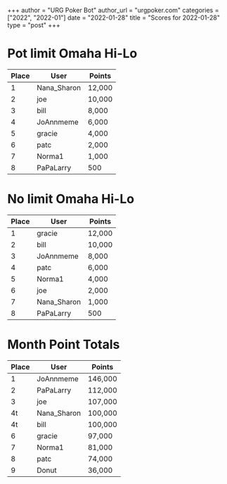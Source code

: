 +++
author = "URG Poker Bot"
author_url = "urgpoker.com"
categories = ["2022", "2022-01"]
date = "2022-01-28"
title = "Scores for 2022-01-28"
type = "post"
+++
# Pot limit Omaha Hi-Lo

| Place | User | Points |
|-------|------|--------|
| 1 | Nana_Sharon | 12,000 |
| 2 | joe | 10,000 |
| 3 | bill | 8,000 |
| 4 | JoAnnmeme | 6,000 |
| 5 | gracie | 4,000 |
| 6 | patc | 2,000 |
| 7 | Norma1 | 1,000 |
| 8 | PaPaLarry | 500 |

# No limit Omaha Hi-Lo

| Place | User | Points |
|-------|------|--------|
| 1 | gracie | 12,000 |
| 2 | bill | 10,000 |
| 3 | JoAnnmeme | 8,000 |
| 4 | patc | 6,000 |
| 5 | Norma1 | 4,000 |
| 6 | joe | 2,000 |
| 7 | Nana_Sharon | 1,000 |
| 8 | PaPaLarry | 500 |

# Month Point Totals

| Place | User | Points |
|-------|------|--------|
| 1 | JoAnnmeme | 146,000 |
| 2 | PaPaLarry | 112,000 |
| 3 | joe | 107,000 |
| 4t | Nana_Sharon | 100,000 |
| 4t | bill | 100,000 |
| 6 | gracie | 97,000 |
| 7 | Norma1 | 81,000 |
| 8 | patc | 74,000 |
| 9 | Donut | 36,000 |
